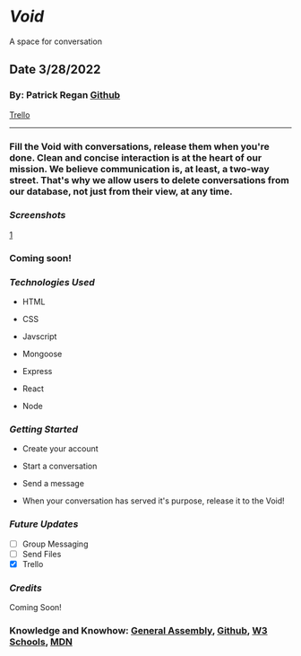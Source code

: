 # **_Void_**
A space for conversation

## Date 3/28/2022

### By: Patrick Regan [Github](https://github.com/pregan23)

[Trello](https://trello.com/b/F9Uhp27B/void)

---

### **Fill the Void with conversations, release them when you're done.  Clean and concise interaction is at the heart of our mission.  We believe communication is, at least, a two-way street.  That's why we allow users to delete conversations from our database, not just from their view, at any time.**

### **_Screenshots_**

[1](https://imgur.com/a/WVQXBhl)

### Coming soon! 


### **_Technologies Used_**

- HTML

- CSS

- Javscript

- Mongoose

- Express

- React

- Node

### **_Getting Started_**

- Create your account

- Start a conversation

- Send a message

- When your conversation has served it's purpose, release it to the Void!

### **_Future Updates_**

- [ ] Group Messaging
- [ ] Send Files
- [x] Trello

### **_Credits_**

Coming Soon!

### **Knowledge and Knowhow**: [General Assembly](https://generalassemb.ly/), [Github](https://github.com/), [W3 Schools](https://www.w3schools.com/), [MDN](https://developer.mozilla.org/en-US/)